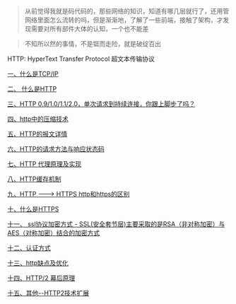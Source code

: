 > 从前觉得我就是码代码的，那些网络的知识，知道有哪几层就行了，还用管网络里面怎么流转的吗，但是渐渐地，了解了一些前端，接触了架构，才发现需要对所有部件大体的认知，一个也不能差

> 不知所以然的事情，不是铤而走险，就是破绽百出

HTTP: HyperText Transfer Protocol 超文本传输协议

[一、什么是TCP/IP]()

[二、 什么是HTTP]() 

[三、HTTP 0.9/1.0/1.1/2.0，单次请求到持续连接，你跟上脚步了吗？]()

[四、http中的压缩技术]()

[五、HTTP的报文详情]()

[六、HTTP的请求方法与响应状态码]()

[七、HTTP 代理原理及实现]()

[八、HTTP缓存机制]()

[九、HTTP ---> HTTPS  http和https的区别]()  

[十、什么是HTTPS]()

[十一、 ssl协议加密方式 - SSL(安全套节层)主要采取的是RSA（非对称加密）与AES（对称加密）结合的加密方式]()

[十二、认证方式]()

[十三、http缺点及优化]()

[十四、HTTP/2 幕后原理]()

[十五、其他--HTTP2技术扩展]()




